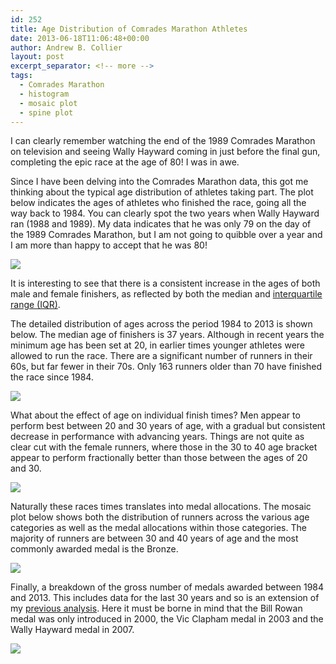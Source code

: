 ```yaml
---
id: 252
title: Age Distribution of Comrades Marathon Athletes
date: 2013-06-18T11:06:48+00:00
author: Andrew B. Collier
layout: post
excerpt_separator: <!-- more -->
tags:
  - Comrades Marathon
  - histogram
  - mosaic plot
  - spine plot
---
```

I can clearly remember watching the end of the 1989 Comrades Marathon on television and seeing Wally Hayward coming in just before the final gun, completing the epic race at the age of 80! I was in awe.

Since I have been delving into the Comrades Marathon data, this got me thinking about the typical age distribution of athletes taking part. The plot below indicates the ages of athletes who finished the race, going all the way back to 1984. You can clearly spot the two years when Wally Hayward ran (1988 and 1989). My data indicates that he was only 79 on the day of the 1989 Comrades Marathon, but I am not going to quibble over a year and I am more than happy to accept that he was 80!

<!-- more -->

<img src="{{ site.baseurl }}/static/img/2013/06/age-year-boxplot.png">

It is interesting to see that there is a consistent increase in the ages of both male and female finishers, as reflected by both the median and [interquartile range (IQR)](http://en.wikipedia.org/wiki/Interquartile_range).

The detailed distribution of ages across the period 1984 to 2013 is shown below. The median age of finishers is 37 years. Although in recent years the minimum age has been set at 20, in earlier times younger athletes were allowed to run the race. There are a significant number of runners in their 60s, but far fewer in their 70s. Only 163 runners older than 70 have finished the race since 1984.

<img src="{{ site.baseurl }}/static/img/2013/06/age-histogram.png">

What about the effect of age on individual finish times? Men appear to perform best between 20 and 30 years of age, with a gradual but consistent decrease in performance with advancing years. Things are not quite as clear cut with the female runners, where those in the 30 to 40 age bracket appear to perform fractionally better than those between the ages of 20 and 30.

<img src="{{ site.baseurl }}/static/img/2013/06/gender-age-time-boxplot.png">

Naturally these races times translates into medal allocations. The mosaic plot below shows both the distribution of runners across the various age categories as well as the medal allocations within those categories. The majority of runners are between 30 and 40 years of age and the most commonly awarded medal is the Bronze.

<img src="{{ site.baseurl }}/static/img/2013/06/status-medal-age-mosaicplot.png">

Finally, a breakdown of the gross number of medals awarded between 1984 and 2013. This includes data for the last 30 years and so is an extension of my [previous analysis](http://www.exegetic.biz/blog/2013/06/comrades-marathon-2013-medal-allocations/). Here it must be borne in mind that the Bill Rowan medal was only introduced in 2000, the Vic Clapham medal in 2003 and the Wally Hayward medal in 2007.

<img src="{{ site.baseurl }}/static/img/2013/06/medal-allocations-age-gender.png">
